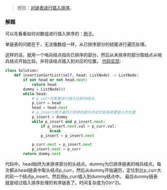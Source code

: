 > 题目：[对链表进行插入排序](https://leetcode-cn.com/problems/insertion-sort-list/description/)。

### 解题
可以先看看如何对数组进行插入排序的：[例子](../../sorting-algorithm/src/insert_sort.py)。

单链表的问题在于，无法像数组一样，从已排序部分的结尾进行遍历处理。

这样的话，就用一个哨兵结点指向已排序的部分，然后从未排序的部分取结点从哨兵结点开始比较。并将该结点插入到对应的位置。
[代码实现](solution.py):
```py
class Solution:
    def insertionSortList(self, head: ListNode) -> ListNode:
        if not head or not head.next:
            return head
        dummy = ListNode(0)
        while head:
            # p_curr代表要进行插入比较的结点。
            p_curr = head
            head = head.next
            # p_insert用于遍历已排序的部分并定位到具体要插入的位置
            p_insert = dummy
            while p_insert and p_insert.next:
                if p_insert.next.val > p_curr.val:
                    break
                p_insert = p_insert.next

            p_curr.next = p_insert.next
            p_insert.next = p_curr
        return dummy.next
```

代码中，head始终为未排序部分的头结点。dummy为已排序链表的哨兵结点。每次都从head链表中取头结点p_curr，然后从dummy开始遍历，定位到比p_curr大的前一个结点p_insert。然后把p_curr插入到dummy结点中。
最后dummy链表就是经过插入排序处理的有序链表了。时间复杂度为O(n^2)。